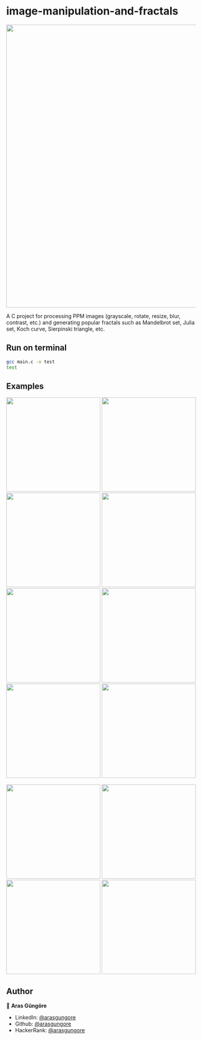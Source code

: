 # image-manipulation-and-fractals
<p align="center"><img src="https://github.com/arasgungore/image-manipulation-and-fractals/blob/master/jpg/all_in_1.jpg" width="750" ></p>

A C project for processing PPM images (grayscale, rotate, resize, blur, contrast, etc.) and generating popular fractals such as Mandelbrot set, Julia set, Koch curve, Sierpinski triangle, etc.


## Run on terminal

```sh
gcc main.c -o test
test
```


## Examples

<p float="left">
  <img src="https://github.com/arasgungore/image-manipulation-and-fractals/blob/master/jpg/west_1.jpg" width="250">
  <img src="https://github.com/arasgungore/image-manipulation-and-fractals/blob/master/jpg/west_1_negative.jpg" width="250">
  <img src="https://github.com/arasgungore/image-manipulation-and-fractals/blob/master/jpg/west_1_grayscale.jpg" width="250">
  <img src="https://github.com/arasgungore/image-manipulation-and-fractals/blob/master/jpg/west_1_sepia.jpg" width="250">
  <img src="https://github.com/arasgungore/image-manipulation-and-fractals/blob/master/jpg/west_1_brightness_50.jpg" width="250">
  <img src="https://github.com/arasgungore/image-manipulation-and-fractals/blob/master/jpg/west_1_contrast_50.jpg" width="250">
  <img src="https://github.com/arasgungore/image-manipulation-and-fractals/blob/master/jpg/west_1_hue_135.jpg" width="250">
  <img src="https://github.com/arasgungore/image-manipulation-and-fractals/blob/master/jpg/west_1_blurred_3.jpg" width="250">
</p>

<p float="left">
  <img src="https://github.com/arasgungore/image-manipulation-and-fractals/blob/master/jpg/fern_i1000000.jpg" width="250">
  <img src="https://github.com/arasgungore/image-manipulation-and-fractals/blob/master/jpg/Julia_set_z3.jpg" width="250">
  <img src="https://github.com/arasgungore/image-manipulation-and-fractals/blob/master/jpg/Koch_curve_and_15_circles.jpg" width="250">
  <img src="https://github.com/arasgungore/image-manipulation-and-fractals/blob/master/jpg/yinyang_r200_i4.jpg" width="250">
</p>


## Author

👤 **Aras Güngöre**

* LinkedIn: [@arasgungore](https://www.linkedin.com/in/arasgungore)
* Github: [@arasgungore](https://github.com/arasgungore)
* HackerRank: [@arasgungore](https://www.hackerrank.com/arasgungore)
